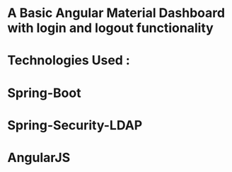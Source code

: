 # A Basic Angular Material Dashboard with login and logout functionality
# Technologies Used :
# Spring-Boot
# Spring-Security-LDAP
# AngularJS
